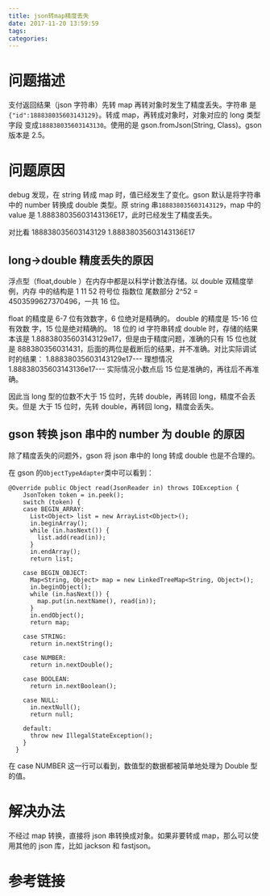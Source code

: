 ```yaml
---
title: json转map精度丢失
date: 2017-11-20 13:59:59
tags:
categories:
---
```


# 问题描述

支付返回结果（json 字符串）先转 map 再转对象时发生了精度丢失。字符串
是`{"id":188838035603143129}`。转成 map，再转成对象时，对象对应的 long 类型字段
变成`188838035603143130`。使用的是 gson.fromJson(String, Class)。gson 版本是
2.5。

# 问题原因

debug 发现，在 string 转成 map 时，值已经发生了变化。gson 默认是将字符串中的
number 转换成 double 类型。原 string 串`188838035603143129`，map 中的 value 是
1.88838035603143136E17，此时已经发生了精度丢失。

对比看 188838035603143129 1.88838035603143136E17

## long->double 精度丢失的原因

浮点型（float,double ）在内存中都是以科学计数法存储。以 double 双精度举例，内存
中的结构是 1 11 52 符号位 指数位 尾数部分 2^52 = 4503599627370496，一共 16 位。

float 的精度是 6-7 位有效数字，6 位绝对是精确的。 double 的精度是 15-16 位有效数
字，15 位是绝对精确的。 18 位的 id 字符串转成 double 时，存储的结果本该是
1.88838035603143129e17，但是由于精度问题，准确的只有 15 位也就是
888380356031431，后面的两位是截断后的结果，并不准确。对比实际调试时的结果：
1.88838035603143129e17--- 理想情况 1.88838035603143136e17--- 实际情况小数点后 15
位是准确的，再往后不再准确。

因此当 long 型的位数不大于 15 位时，先转 double，再转回 long，精度不会丢失。但是
大于 15 位时，先转 double，再转回 long，精度会丢失。

## gson 转换 json 串中的 number 为 double 的原因

除了精度丢失的问题外，gson 将 json 串中的 long 转成 double 也是不合理的。

在 gson 的`ObjectTypeAdapter`类中可以看到：

```
@Override public Object read(JsonReader in) throws IOException {
    JsonToken token = in.peek();
    switch (token) {
    case BEGIN_ARRAY:
      List<Object> list = new ArrayList<Object>();
      in.beginArray();
      while (in.hasNext()) {
        list.add(read(in));
      }
      in.endArray();
      return list;

    case BEGIN_OBJECT:
      Map<String, Object> map = new LinkedTreeMap<String, Object>();
      in.beginObject();
      while (in.hasNext()) {
        map.put(in.nextName(), read(in));
      }
      in.endObject();
      return map;

    case STRING:
      return in.nextString();

    case NUMBER:
      return in.nextDouble();

    case BOOLEAN:
      return in.nextBoolean();

    case NULL:
      in.nextNull();
      return null;

    default:
      throw new IllegalStateException();
    }
  }
```

在 case NUMBER 这一行可以看到，数值型的数据都被简单地处理为 Double 型的值。

# 解决办法

不经过 map 转换，直接将 json 串转换成对象。如果非要转成 map，那么可以使用其他的
json 库，比如 jackson 和 fastjson。

# 参考链接

[](http://www.jianshu.com/p/c51041a791bd)
[](http://www.zhyea.com/2016/11/13/gson-map-integer-double.html)
